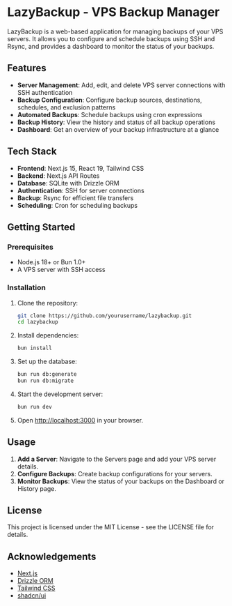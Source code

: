 # LazyBackup - VPS Backup Manager

LazyBackup is a web-based application for managing backups of your VPS servers. It allows you to configure and schedule backups using SSH and Rsync, and provides a dashboard to monitor the status of your backups.

## Features

- **Server Management**: Add, edit, and delete VPS server connections with SSH authentication
- **Backup Configuration**: Configure backup sources, destinations, schedules, and exclusion patterns
- **Automated Backups**: Schedule backups using cron expressions
- **Backup History**: View the history and status of all backup operations
- **Dashboard**: Get an overview of your backup infrastructure at a glance

## Tech Stack

- **Frontend**: Next.js 15, React 19, Tailwind CSS
- **Backend**: Next.js API Routes
- **Database**: SQLite with Drizzle ORM
- **Authentication**: SSH for server connections
- **Backup**: Rsync for efficient file transfers
- **Scheduling**: Cron for scheduling backups

## Getting Started

### Prerequisites

- Node.js 18+ or Bun 1.0+
- A VPS server with SSH access

### Installation

1. Clone the repository:
   ```bash
   git clone https://github.com/yourusername/lazybackup.git
   cd lazybackup
   ```

2. Install dependencies:
   ```bash
   bun install
   ```

3. Set up the database:
   ```bash
   bun run db:generate
   bun run db:migrate
   ```

4. Start the development server:
   ```bash
   bun run dev
   ```

5. Open [http://localhost:3000](http://localhost:3000) in your browser.

## Usage

1. **Add a Server**: Navigate to the Servers page and add your VPS server details.
2. **Configure Backups**: Create backup configurations for your servers.
3. **Monitor Backups**: View the status of your backups on the Dashboard or History page.

## License

This project is licensed under the MIT License - see the LICENSE file for details.

## Acknowledgements

- [Next.js](https://nextjs.org/)
- [Drizzle ORM](https://orm.drizzle.team/)
- [Tailwind CSS](https://tailwindcss.com/)
- [shadcn/ui](https://ui.shadcn.com/)
